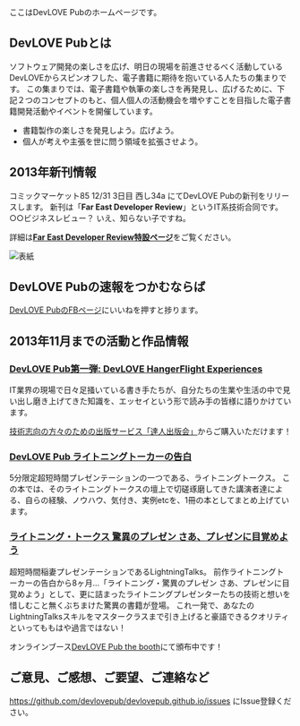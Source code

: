 ここはDevLOVE Pubのホームページです。

## DevLOVE Pubとは

ソフトウェア開発の楽しさを広げ、明日の現場を前進させるべく活動しているDevLOVEからスピンオフした、電子書籍に期待を抱いている人たちの集まりです。
この集まりでは、電子書籍や執筆の楽しさを再発見し、広げるために、下記２つのコンセプトのもと、個人個人の活動機会を増やすことを目指した電子書籍開発活動やイベントを開催しています。

- 書籍製作の楽しさを発見しよう。広げよう。
- 個人が考えや主張を世に問う領域を拡張させよう。

## 2013年新刊情報

コミックマーケット85 12/31 3日目 西し34a にてDevLOVE Pubの新刊をリリースします。
新刊は「**Far East Developer Review**」というIT系技術合同です。○○ビジネスレビュー？ いえ、知らない子ですね。

詳細は[**Far East Developer Review特設ページ**](https://github.com/devlovepub/devlovepub.github.io/wiki/Far-East-Developer-Review)をご覧ください。

![表紙](https://raw.github.com/devlovepub/devlovepub.github.io/master/wiki/images/Far-East-Developer-Review/FEDR_for_Web.png)

## DevLOVE Pubの速報をつかむならば

[DevLOVE PubのFBページ](https://www.facebook.com/devlovepub)にいいねを押すと捗ります。

## 2013年11月までの活動と作品情報

### [DevLOVE Pub第一弾: DevLOVE HangerFlight Experiences](https://github.com/devlovepub/devlovepub.github.io/wiki/DevLOVE-HangerFlight-Experiences)

IT業界の現場で日々足掻いている書き手たちが、自分たちの生業や生活の中で見い出し磨き上げてきた知識を、エッセイという形で読み手の皆様に語りかけています。

[技術志向の方々のための出版サービス「達人出版会」](http://tatsu-zine.com/books/hangerflight)からご購入いただけます！

### [DevLOVE Pub ライトニングトーカーの告白](https://github.com/devlovepub/devlovepub.github.io/wiki/DevLOVE-Pub-%E3%83%A9%E3%82%A4%E3%83%88%E3%83%8B%E3%83%B3%E3%82%B0%E3%83%88%E3%83%BC%E3%82%AB%E3%83%BC%E3%81%AE%E5%91%8A%E7%99%BD)	

5分限定超短時間プレゼンテーションの一つである、ライトニングトークス。
この本では、そのライトニングトークスの壇上で切磋琢磨してきた講演者達による、自らの経験、ノウハウ、気付き、実例etcを、1冊の本としてまとめ上げています。

### [ライトニング・トークス 驚異のプレゼン さあ、プレゼンに目覚めよう](https://github.com/devlovepub/devlovepub.github.io/wiki/%E3%83%A9%E3%82%A4%E3%83%88%E3%83%8B%E3%83%B3%E3%82%B0%E3%83%BB%E3%83%88%E3%83%BC%E3%82%AF%E3%82%B9-%E9%A9%9A%E7%95%B0%E3%81%AE%E3%83%97%E3%83%AC%E3%82%BC%E3%83%B3-%E3%81%95%E3%81%82%E3%80%81%E3%83%97%E3%83%AC%E3%82%BC%E3%83%B3%E3%81%AB%E7%9B%AE%E8%A6%9A%E3%82%81%E3%82%88%E3%81%86)

超短時間稲妻プレゼンテーションであるLightningTalks。
前作ライトニングトーカーの告白から8ヶ月…「ライトニング・驚異のプレゼン さあ、プレゼンに目覚めよう」として、更に詰まったライトニングプレゼンターたちの技術と想いを惜しむこと無くぶちまけた驚異の書籍が登場。
これ一発で、あなたのLightningTalksスキルをマスタークラスまで引き上げると豪語できるクオリティといってももはや過言ではない！

オンラインブース[DevLOVE Pub the booth](https://devlovepub.booth.pm/items/4379)にて頒布中です！

## ご意見、ご感想、ご要望、ご連絡など

https://github.com/devlovepub/devlovepub.github.io/issues にIssue登録ください。
